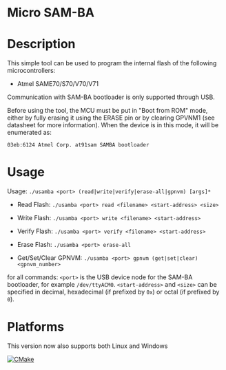 Micro SAM-BA
============

# Description

This simple tool can be used to program the internal flash of the following
microcontrollers:

  - Atmel SAME70/S70/V70/V71

Communication with SAM-BA bootloader is only supported through USB.

Before using the tool, the MCU must be put in "Boot from ROM" mode, either by
fully erasing it using the ERASE pin or by clearing GPVNM1 (see datasheet for
more information).  When the device is in this mode, it will be enumerated as:

    03eb:6124 Atmel Corp. at91sam SAMBA bootloader

# Usage

Usage: ``./usamba <port> (read|write|verify|erase-all|gpnvm) [args]*``

- Read Flash:
    ``./usamba <port> read <filename> <start-address> <size>``

- Write Flash:
    ``./usamba <port> write <filename> <start-address>``

- Verify Flash:
    ``./usamba <port> verify <filename> <start-address>``

- Erase Flash:
    ``./usamba <port> erase-all``

- Get/Set/Clear GPNVM:
    ``./usamba <port> gpnvm (get|set|clear) <gpnvm_number>``

for all commands:
    ``<port>`` is the USB device node for the SAM-BA bootloader, for
         example ``/dev/ttyACM0``.
    ``<start-address>`` and ``<size>`` can be specified in decimal, hexadecimal (if
         prefixed by ``0x``) or octal (if prefixed by ``0``).

# Platforms
This version now also supports both Linux and Windows

[![CMake](https://github.com/Rob-McKay/micro-sam-ba/actions/workflows/cmake.yml/badge.svg)](https://github.com/Rob-McKay/micro-sam-ba/actions/workflows/cmake.yml)
